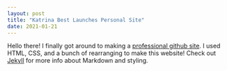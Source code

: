 ```yaml
---
layout: post
title: "Katrina Best Launches Personal Site"
date: 2021-01-21
---
```


Hello there! I finally got around to making a [professional github site](https://kat9897.github.io/). I used HTML, CSS, and a bunch of 
rearranging to make this website! Check out [Jekyll](http://jekyllrb.com) for more info about Markdown and styling.
